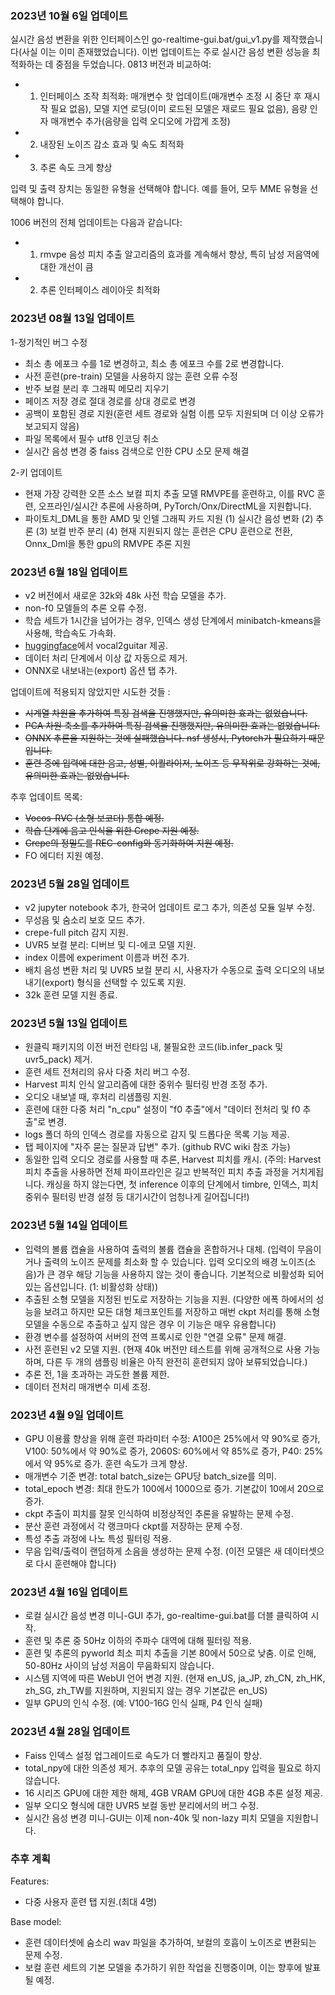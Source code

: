 ### 2023년 10월 6일 업데이트

실시간 음성 변환을 위한 인터페이스인 go-realtime-gui.bat/gui_v1.py를 제작했습니다(사실 이는 이미 존재했었습니다). 이번 업데이트는 주로 실시간 음성 변환 성능을 최적화하는 데 중점을 두었습니다. 0813 버전과 비교하여:

- 1.  인터페이스 조작 최적화: 매개변수 핫 업데이트(매개변수 조정 시 중단 후 재시작 필요 없음), 모델 지연 로딩(이미 로드된 모델은 재로드 필요 없음), 음량 인자 매개변수 추가(음량을 입력 오디오에 가깝게 조정)
- 2.  내장된 노이즈 감소 효과 및 속도 최적화
- 3.  추론 속도 크게 향상

입력 및 출력 장치는 동일한 유형을 선택해야 합니다. 예를 들어, 모두 MME 유형을 선택해야 합니다.

1006 버전의 전체 업데이트는 다음과 같습니다:

- 1.  rmvpe 음성 피치 추출 알고리즘의 효과를 계속해서 향상, 특히 남성 저음역에 대한 개선이 큼
- 2.  추론 인터페이스 레이아웃 최적화

### 2023년 08월 13일 업데이트

1-정기적인 버그 수정

- 최소 총 에포크 수를 1로 변경하고, 최소 총 에포크 수를 2로 변경합니다.
- 사전 훈련(pre-train) 모델을 사용하지 않는 훈련 오류 수정
- 반주 보컬 분리 후 그래픽 메모리 지우기
- 페이즈 저장 경로 절대 경로를 상대 경로로 변경
- 공백이 포함된 경로 지원(훈련 세트 경로와 실험 이름 모두 지원되며 더 이상 오류가 보고되지 않음)
- 파일 목록에서 필수 utf8 인코딩 취소
- 실시간 음성 변경 중 faiss 검색으로 인한 CPU 소모 문제 해결

2-키 업데이트

- 현재 가장 강력한 오픈 소스 보컬 피치 추출 모델 RMVPE를 훈련하고, 이를 RVC 훈련, 오프라인/실시간 추론에 사용하며, PyTorch/Onx/DirectML을 지원합니다.
- 파이토치\_DML을 통한 AMD 및 인텔 그래픽 카드 지원
  (1) 실시간 음성 변화 (2) 추론 (3) 보컬 반주 분리 (4) 현재 지원되지 않는 훈련은 CPU 훈련으로 전환, Onnx_Dml을 통한 gpu의 RMVPE 추론 지원

### 2023년 6월 18일 업데이트

- v2 버전에서 새로운 32k와 48k 사전 학습 모델을 추가.
- non-f0 모델들의 추론 오류 수정.
- 학습 세트가 1시간을 넘어가는 경우, 인덱스 생성 단계에서 minibatch-kmeans을 사용해, 학습속도 가속화.
- [huggingface](https://huggingface.co/spaces/lj1995/vocal2guitar)에서 vocal2guitar 제공.
- 데이터 처리 단계에서 이상 값 자동으로 제거.
- ONNX로 내보내는(export) 옵션 탭 추가.

업데이트에 적용되지 않았지만 시도한 것들 :

- ~~시계열 차원을 추가하여 특징 검색을 진행했지만, 유의미한 효과는 없었습니다.~~
- ~~PCA 차원 축소를 추가하여 특징 검색을 진행했지만, 유의미한 효과는 없었습니다.~~
- ~~ONNX 추론을 지원하는 것에 실패했습니다. nsf 생성시, Pytorch가 필요하기 때문입니다.~~
- ~~훈련 중에 입력에 대한 음고, 성별, 이퀄라이저, 노이즈 등 무작위로 강화하는 것에, 유의미한 효과는 없었습니다.~~

추후 업데이트 목록:

- ~~Vocos-RVC (소형 보코더) 통합 예정.~~
- ~~학습 단계에 음고 인식을 위한 Crepe 지원 예정.~~
- ~~Crepe의 정밀도를 REC-config와 동기화하여 지원 예정.~~
- FO 에디터 지원 예정.

### 2023년 5월 28일 업데이트

- v2 jupyter notebook 추가, 한국어 업데이트 로그 추가, 의존성 모듈 일부 수정.
- 무성음 및 숨소리 보호 모드 추가.
- crepe-full pitch 감지 지원.
- UVR5 보컬 분리: 디버브 및 디-에코 모델 지원.
- index 이름에 experiment 이름과 버전 추가.
- 배치 음성 변환 처리 및 UVR5 보컬 분리 시, 사용자가 수동으로 출력 오디오의 내보내기(export) 형식을 선택할 수 있도록 지원.
- 32k 훈련 모델 지원 종료.

### 2023년 5월 13일 업데이트

- 원클릭 패키지의 이전 버전 런타임 내, 불필요한 코드(lib.infer_pack 및 uvr5_pack) 제거.
- 훈련 세트 전처리의 유사 다중 처리 버그 수정.
- Harvest 피치 인식 알고리즘에 대한 중위수 필터링 반경 조정 추가.
- 오디오 내보낼 때, 후처리 리샘플링 지원.
- 훈련에 대한 다중 처리 "n_cpu" 설정이 "f0 추출"에서 "데이터 전처리 및 f0 추출"로 변경.
- logs 폴더 하의 인덱스 경로를 자동으로 감지 및 드롭다운 목록 기능 제공.
- 탭 페이지에 "자주 묻는 질문과 답변" 추가. (github RVC wiki 참조 가능)
- 동일한 입력 오디오 경로를 사용할 때 추론, Harvest 피치를 캐시.
  (주의: Harvest 피치 추출을 사용하면 전체 파이프라인은 길고 반복적인 피치 추출 과정을 거치게됩니다. 캐싱을 하지 않는다면, 첫 inference 이후의 단계에서 timbre, 인덱스, 피치 중위수 필터링 반경 설정 등 대기시간이 엄청나게 길어집니다!)

### 2023년 5월 14일 업데이트

- 입력의 볼륨 캡슐을 사용하여 출력의 볼륨 캡슐을 혼합하거나 대체. (입력이 무음이거나 출력의 노이즈 문제를 최소화 할 수 있습니다. 입력 오디오의 배경 노이즈(소음)가 큰 경우 해당 기능을 사용하지 않는 것이 좋습니다. 기본적으로 비활성화 되어있는 옵션입니다. (1: 비활성화 상태))
- 추출된 소형 모델을 지정된 빈도로 저장하는 기능을 지원. (다양한 에폭 하에서의 성능을 보려고 하지만 모든 대형 체크포인트를 저장하고 매번 ckpt 처리를 통해 소형 모델을 수동으로 추출하고 싶지 않은 경우 이 기능은 매우 유용합니다)
- 환경 변수를 설정하여 서버의 전역 프록시로 인한 "연결 오류" 문제 해결.
- 사전 훈련된 v2 모델 지원. (현재 40k 버전만 테스트를 위해 공개적으로 사용 가능하며, 다른 두 개의 샘플링 비율은 아직 완전히 훈련되지 않아 보류되었습니다.)
- 추론 전, 1을 초과하는 과도한 볼륨 제한.
- 데이터 전처리 매개변수 미세 조정.

### 2023년 4월 9일 업데이트

- GPU 이용률 향상을 위해 훈련 파라미터 수정: A100은 25%에서 약 90%로 증가, V100: 50%에서 약 90%로 증가, 2060S: 60%에서 약 85%로 증가, P40: 25%에서 약 95%로 증가.
  훈련 속도가 크게 향상.
- 매개변수 기준 변경: total batch_size는 GPU당 batch_size를 의미.
- total_epoch 변경: 최대 한도가 100에서 1000으로 증가. 기본값이 10에서 20으로 증가.
- ckpt 추출이 피치를 잘못 인식하여 비정상적인 추론을 유발하는 문제 수정.
- 분산 훈련 과정에서 각 랭크마다 ckpt를 저장하는 문제 수정.
- 특성 추출 과정에 나노 특성 필터링 적용.
- 무음 입력/출력이 랜덤하게 소음을 생성하는 문제 수정. (이전 모델은 새 데이터셋으로 다시 훈련해야 합니다)

### 2023년 4월 16일 업데이트

- 로컬 실시간 음성 변경 미니-GUI 추가, go-realtime-gui.bat를 더블 클릭하여 시작.
- 훈련 및 추론 중 50Hz 이하의 주파수 대역에 대해 필터링 적용.
- 훈련 및 추론의 pyworld 최소 피치 추출을 기본 80에서 50으로 낮춤. 이로 인해, 50-80Hz 사이의 남성 저음이 무음화되지 않습니다.
- 시스템 지역에 따른 WebUI 언어 변경 지원. (현재 en_US, ja_JP, zh_CN, zh_HK, zh_SG, zh_TW를 지원하며, 지원되지 않는 경우 기본값은 en_US)
- 일부 GPU의 인식 수정. (예: V100-16G 인식 실패, P4 인식 실패)

### 2023년 4월 28일 업데이트

- Faiss 인덱스 설정 업그레이드로 속도가 더 빨라지고 품질이 향상.
- total_npy에 대한 의존성 제거. 추후의 모델 공유는 total_npy 입력을 필요로 하지 않습니다.
- 16 시리즈 GPU에 대한 제한 해제, 4GB VRAM GPU에 대한 4GB 추론 설정 제공.
- 일부 오디오 형식에 대한 UVR5 보컬 동반 분리에서의 버그 수정.
- 실시간 음성 변경 미니-GUI는 이제 non-40k 및 non-lazy 피치 모델을 지원합니다.

### 추후 계획

Features:

- 다중 사용자 훈련 탭 지원.(최대 4명)

Base model:

- 훈련 데이터셋에 숨소리 wav 파일을 추가하여, 보컬의 호흡이 노이즈로 변환되는 문제 수정.
- 보컬 훈련 세트의 기본 모델을 추가하기 위한 작업을 진행중이며, 이는 향후에 발표될 예정.
